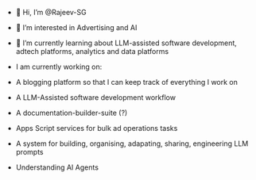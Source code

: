 - 👋 Hi, I’m @Rajeev-SG
- 👀 I’m interested in Advertising and AI
- 🌱 I’m currently learning about LLM-assisted software development, adtech platforms, analytics and data platforms

- I am currently working on:
-   A blogging platform so that I can keep track of everything I work on
-   A LLM-Assisted software development workflow
-   A documentation-builder-suite (?)
-   Apps Script services for bulk ad operations tasks
-   A system for building, organising, adapating, sharing, engineering LLM prompts
-   Understanding AI Agents

<!---
Rajeev-SG/Rajeev-SG is a ✨ special ✨ repository because its `README.md` (this file) appears on your GitHub profile.
You can click the Preview link to take a look at your changes.
--->
